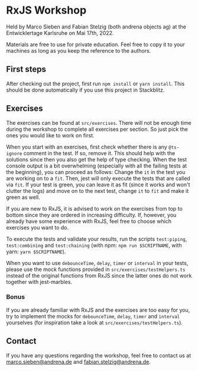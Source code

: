 # RxJS Workshop

Held by Marco Sieben and Fabian Stelzig (both andrena objects ag) at the Entwicklertage Karlsruhe on Mai 17th, 2022.

Materials are free to use for private education. Feel free to copy it to your machines as long as you keep the reference to the authors.

## First steps

After checking out the project, first run `npm install` or `yarn install`. This should be done automatically if you use this project in Stackblitz.

## Exercises

The exercises can be found at `src/exercises`. There will not be enough time during the workshop to complete all exercises per section. So just pick the ones you would like to work on first.

When you start with an exercises, first check whether there is any `@ts-ignore` comment in the test. If so, remove it. This should help with the solutions since then you also get the help of type checking.
When the test console output is a bit overwhelming (especially with all the failing tests at the beginning), you can proceed as follows:
Change the `it` in the test you are working on to a `fit`. Then, jest will only execute the tests that are called via `fit`.
If your test is green, you can leave it as fit (since it works and won't clutter the logs) and move on to the next test, change `it` to `fit` and make it green as well.

If you are new to RxJS, it is advised to work on the exercises from top to bottom since they are ordered in increasing difficulty. If, however, you already have some experience with RxJS, feel free to choose which exercises you want to do.


To execute the tests and validate your results, run the scripts `test:piping`, `test:combining` and `test:chaining` (with npm: `npm run $SCRIPTNAME`, with yarn: `yarn $SCRIPTNAME`).

When you want to use `debounceTime`, `delay`, `timer` or `interval` in your tests, please use the mock functions provided in `src/exercises/testHelpers.ts` instead of the original functions from RxJS since the latter ones do not work together with jest-marbles.

### Bonus

If you are already familiar with RxJS and the exercises are too easy for you, try to implement the mocks for `debounceTime`, `delay`, `timer` and `interval` yourselves (for inspiration take a look at `src/exercises/testHelpers.ts`).

## Contact

If you have any questions regarding the workshop, feel free to contact us at marco.sieben@andrena.de and fabian.stelzig@andrena.de.